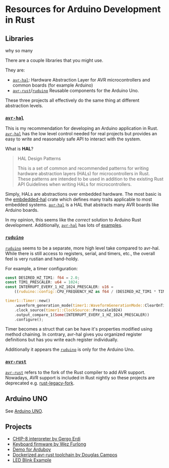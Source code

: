 # Resources for Arduino Development in Rust

## Libraries

why so many

There are a couple libraries that you might use.

They are:

- [`avr-hal`]: Hardware Abstraction Layer for AVR microcontrollers and common boards (for example Arduino)
- [`avr-rust`]/[`ruduino`] Reusable components for the Arduino Uno.

These three projects all effectively do the same thing at different abstraction levels.

### [`avr-hal`]

This is my recommendation for developing an Arduino application in Rust. [`avr-hal`] has the low level control needed for real projects but provides an easy to write and reasonably safe API to interact with the system.

What is **HAL**?

> HAL Design Patterns
>
> This is a set of common and recommended patterns for writing hardware abstraction layers (HALs) for microcontrollers in Rust. These patterns are intended to be used in addition to the existing Rust API Guidelines when writing HALs for microcontrollers.

Simply, HALs are abstractions over embedded hardware. The most basic is the [embdedded-hal](https://github.com/rust-embedded/embedded-hal) crate which defines many traits applicable to most embedded systems. [`avr-hal`] is a HAL that abstracts many AVR boards like Arduino boards.

In my opinion, this seems like the *correct* solution to Arduino Rust development. Additionally, [`avr-hal`] has lots of [examples](https://github.com/Rahix/avr-hal/tree/main/examples).

### [`ruduino`]

[`ruduino`] seems to be a separate, more high level take compared to avr-hal. While there is still access to registers, serial, and timers, etc., the overall feel is very rustian and hand-holdy.

For example, a timer configuration:

```rust
const DESIRED_HZ_TIM1: f64 = 2.0;
const TIM1_PRESCALER: u64 = 1024;
const INTERRUPT_EVERY_1_HZ_1024_PRESCALER: u16 =
    ((ruduino::config::CPU_FREQUENCY_HZ as f64 / (DESIRED_HZ_TIM1 * TIM1_PRESCALER as f64)) as u64 - 1) as u16;

timer1::Timer::new()
    .waveform_generation_mode(timer1::WaveformGenerationMode::ClearOnTimerMatchOutputCompare)
    .clock_source(timer1::ClockSource::Prescale1024)
    .output_compare_1(Some(INTERRUPT_EVERY_1_HZ_1024_PRESCALER))
    .configure();
```

Timer becomes a struct that can be have it's properties modified using method chaining. In contrary, avr-hal gives you organized register definitions but has you write each register individually.

Additionally it appears the [`ruduino`] is only for the Arduino Uno.

### [`avr-rust`]

[`avr-rust`] refers to the fork of the Rust compiler to add AVR support. Nowadays, AVR support is included in Rust nightly so these projects are deprecated e.g. [rust-legacy-fork](https://github.com/avr-rust/rust-legacy-fork).

## Arduino UNO

See [Arduino UNO](/arduino-uno.md).

## Projects

- [CHIP-8 interpreter by Gergo Erdi](https://github.com/gergoerdi/rust-avr-chip8-avr)
- [Keyboard firmware by Wez Furlong](https://github.com/wez/flutterby-rs)
- [Demo for Arduboy](https://github.com/simon-i1-h/arduboy-hello-rs)
- [Dockerized avr-rust toolchain by Douglas Campos](https://github.com/qmx/docker-avr-rust)
- [LED Blink Example](https://github.com/avr-rust/blink/)

[`avr-hal`]: https://github.com/Rahix/avr-hal/tree/main
[`avr-rust`]: https://github.com/avr-rust
[`ruduino`]: https://github.com/avr-rust/ruduino

